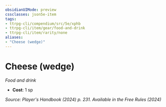 ```yaml
---
obsidianUIMode: preview
cssclasses: json5e-item
tags:
- ttrpg-cli/compendium/src/5e/xphb
- ttrpg-cli/item/gear/food-and-drink
- ttrpg-cli/item/rarity/none
aliases: 
- "Cheese (wedge)"
---
```

# Cheese (wedge)
*Food and drink*  

- **Cost**: 1 sp

*Source: Player's Handbook (2024) p. 231. Available in the Free Rules (2024)*
